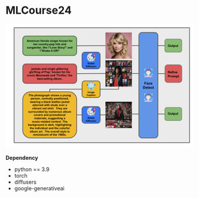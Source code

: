 # MLCourse24

![](./assets/flow.png "overall workflow")

**Dependency**
- python == 3.9
- torch
- diffusers
- google-generativeai